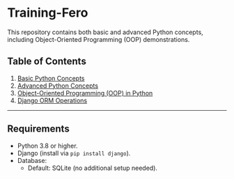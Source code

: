 # Training-Fero

This repository contains both basic and advanced Python concepts, including Object-Oriented Programming (OOP) demonstrations.

## Table of Contents
1. [Basic Python Concepts](Python/README.md#basic-python-concepts)
2. [Advanced Python Concepts](Python/README.md#advanced-python-concepts)
3. [Object-Oriented Programming (OOP) in Python](Python/README.md#object-oriented-programming-oop-in-python)
4. [Django ORM Operations](Django%20ORM%20Operations/README.md#django-orm-operations)


---


## **Requirements**

- Python 3.8 or higher.
- Django (install via `pip install django`).
- Database:
  - Default: SQLite (no additional setup needed).



